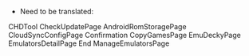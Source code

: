 - Need to be translated:

CHDTool
CheckUpdatePage
AndroidRomStoragePage
CloudSyncConfigPage
Confirmation
CopyGamesPage
EmuDeckyPage
EmulatorsDetailPage
End
ManageEmulatorsPage
